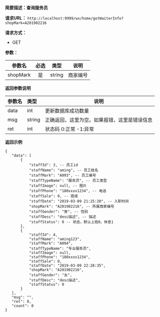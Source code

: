 **简要描述：查询服务员** 

**请求URL：** 
` http://localhost:9999/wx/home/getWaiterInfo?shopMark=A201902216 `

**请求方式：**
- GET

**参数：** 

| 参数名 | 必选 | 类型 | 说明 |
| :----: | :----: | :----: |  :----: |
| shopMark | 是 | string |商家编号 |


 **返回参数说明** 
 
|参数名|类型|说明|
|:-----  |:-----|----- |
|data| int|更新数据库成功数量|
|msg|string|正确返回，这里为空。如果报错，这里是错误信息|
|ret|int|状态码 0:正常  -1:异常|


 **返回示例**
 ``` 
{
    "data": [
        {
            "staffId": 3, -- 员工id
            "staffName": "aming", -- 员工姓名
            "staffMark": "A093", -- 员工编号
            "staffTypeName": "服务员", -- 员工类型
            "staffImage": null, -- 图片
            "staffPhone": "180xxxx1234", -- 电话
            "staffSale": 0, -- 提成
            "staffDate": "2019-03-09 21:25:20", -- 入职时间
            "shopMark": "A201902216", -- 所属商家编号
            "staffGender": "男", -- 性别
            "staffDesc": "desc描述", -- 描述
            "staffStatus": 0 -- 状态，默认上班0，休息1
        },
        {
            "staffId": 4,
            "staffName": "aming123",
            "staffMark": "A094",
            "staffTypeName": "专业服务员",
            "staffImage": null,
            "staffPhone": "180xxxx1234",
            "staffSale": 0,
            "staffDate": "2019-03-09 22:28:35",
            "shopMark": "A201902216",
            "staffGender": "女",
            "staffDesc": "desc描述",
            "staffStatus": 0
        }
    ],
    "msg": "",
    "ret": 0,
    "count": 0
}
``` 